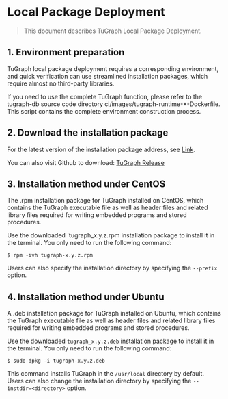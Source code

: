 # Local Package Deployment

> This document describes TuGraph Local Package Deployment.

## 1. Environment preparation

TuGraph local package deployment requires a corresponding environment, and quick verification can use streamlined installation packages, which require almost no third-party libraries.

If you need to use the complete TuGraph function, please refer to the tugraph-db source code directory ci/images/tugraph-runtime-*-Dockerfile. This script contains the complete environment construction process.

## 2. Download the installation package

For the latest version of the installation package address, see [Link](../../1.guide.md).

You can also visit Github to download: [TuGraph Release](https://github.com/TuGraph-family/tugraph-db/releases)

## 3. Installation method under CentOS

The .rpm installation package for TuGraph installed on CentOS, which contains the TuGraph executable file as well as header files and related library files required for writing embedded programs and stored procedures.

Use the downloaded `tugraph_x.y.z.rpm installation package to install it in the terminal. You only need to run the following command:

```shell
$ rpm -ivh tugraph-x.y.z.rpm
```

Users can also specify the installation directory by specifying the `--prefix` option.

## 4. Installation method under Ubuntu

A .deb installation package for TuGraph installed on Ubuntu, which contains the TuGraph executable file as well as header files and related library files required for writing embedded programs and stored procedures.

Use the downloaded `tugraph_x.y.z.deb` installation package to install it in the terminal. You only need to run the following command:

```shell
$ sudo dpkg -i tugraph-x.y.z.deb
```

This command installs TuGraph in the `/usr/local` directory by default. Users can also change the installation directory by specifying the `--instdir=<directory>` option.